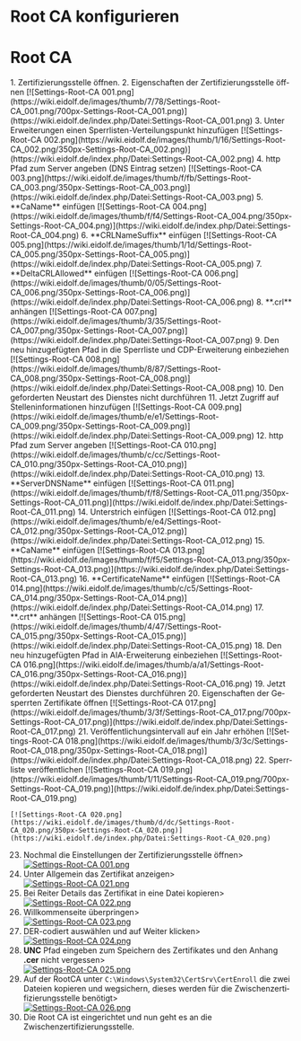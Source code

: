 # Root CA konfigurieren

# <span class="mw-headline" id="bkmrk-root-ca-1">Root CA</span>

<div class="vector-body" id="bkmrk-zertifizierungsstell"><div class="mw-body-content mw-content-ltr" dir="ltr" id="bkmrk-zertifizierungsstell-1" lang="de"><div class="mw-parser-output">1. Zertifizierungsstelle öffnen.
2. Eigenschaften der Zertifizierungsstelle öffnen  
    [![Settings-Root-CA 001.png](https://wiki.eidolf.de/images/thumb/7/78/Settings-Root-CA_001.png/700px-Settings-Root-CA_001.png)](https://wiki.eidolf.de/index.php/Datei:Settings-Root-CA_001.png)
3. Unter Erweiterungen einen Sperrlisten-Verteilungspunkt hinzufügen  
    [![Settings-Root-CA 002.png](https://wiki.eidolf.de/images/thumb/1/16/Settings-Root-CA_002.png/350px-Settings-Root-CA_002.png)](https://wiki.eidolf.de/index.php/Datei:Settings-Root-CA_002.png)
4. http Pfad zum Server angeben (DNS Eintrag setzen)  
    [![Settings-Root-CA 003.png](https://wiki.eidolf.de/images/thumb/f/fb/Settings-Root-CA_003.png/350px-Settings-Root-CA_003.png)](https://wiki.eidolf.de/index.php/Datei:Settings-Root-CA_003.png)
5. **CaName** einfügen  
    [![Settings-Root-CA 004.png](https://wiki.eidolf.de/images/thumb/f/f4/Settings-Root-CA_004.png/350px-Settings-Root-CA_004.png)](https://wiki.eidolf.de/index.php/Datei:Settings-Root-CA_004.png)
6. **CRLNameSuffix** einfügen  
    [![Settings-Root-CA 005.png](https://wiki.eidolf.de/images/thumb/1/1d/Settings-Root-CA_005.png/350px-Settings-Root-CA_005.png)](https://wiki.eidolf.de/index.php/Datei:Settings-Root-CA_005.png)
7. **DeltaCRLAllowed** einfügen  
    [![Settings-Root-CA 006.png](https://wiki.eidolf.de/images/thumb/0/05/Settings-Root-CA_006.png/350px-Settings-Root-CA_006.png)](https://wiki.eidolf.de/index.php/Datei:Settings-Root-CA_006.png)
8. **.crl** anhängen  
    [![Settings-Root-CA 007.png](https://wiki.eidolf.de/images/thumb/3/35/Settings-Root-CA_007.png/350px-Settings-Root-CA_007.png)](https://wiki.eidolf.de/index.php/Datei:Settings-Root-CA_007.png)
9. Den neu hinzugefügten Pfad in die Sperrliste und CDP-Erweiterung einbeziehen  
    [![Settings-Root-CA 008.png](https://wiki.eidolf.de/images/thumb/8/87/Settings-Root-CA_008.png/350px-Settings-Root-CA_008.png)](https://wiki.eidolf.de/index.php/Datei:Settings-Root-CA_008.png)
10. Den geforderten Neustart des Dienstes nicht durchführen
11. Jetzt Zugriff auf Stelleninformationen hinzufügen  
    [![Settings-Root-CA 009.png](https://wiki.eidolf.de/images/thumb/e/e1/Settings-Root-CA_009.png/350px-Settings-Root-CA_009.png)](https://wiki.eidolf.de/index.php/Datei:Settings-Root-CA_009.png)
12. http Pfad zum Server angeben  
    [![Settings-Root-CA 010.png](https://wiki.eidolf.de/images/thumb/c/cc/Settings-Root-CA_010.png/350px-Settings-Root-CA_010.png)](https://wiki.eidolf.de/index.php/Datei:Settings-Root-CA_010.png)
13. **ServerDNSName** einfügen  
    [![Settings-Root-CA 011.png](https://wiki.eidolf.de/images/thumb/f/f8/Settings-Root-CA_011.png/350px-Settings-Root-CA_011.png)](https://wiki.eidolf.de/index.php/Datei:Settings-Root-CA_011.png)
14. Unterstrich einfügen  
    [![Settings-Root-CA 012.png](https://wiki.eidolf.de/images/thumb/e/e4/Settings-Root-CA_012.png/350px-Settings-Root-CA_012.png)](https://wiki.eidolf.de/index.php/Datei:Settings-Root-CA_012.png)
15. **CaName** einfügen  
    [![Settings-Root-CA 013.png](https://wiki.eidolf.de/images/thumb/f/f5/Settings-Root-CA_013.png/350px-Settings-Root-CA_013.png)](https://wiki.eidolf.de/index.php/Datei:Settings-Root-CA_013.png)
16. **CertificateName** einfügen  
    [![Settings-Root-CA 014.png](https://wiki.eidolf.de/images/thumb/c/c5/Settings-Root-CA_014.png/350px-Settings-Root-CA_014.png)](https://wiki.eidolf.de/index.php/Datei:Settings-Root-CA_014.png)
17. **.crt** anhängen  
    [![Settings-Root-CA 015.png](https://wiki.eidolf.de/images/thumb/4/47/Settings-Root-CA_015.png/350px-Settings-Root-CA_015.png)](https://wiki.eidolf.de/index.php/Datei:Settings-Root-CA_015.png)
18. Den neu hinzugefügten Pfad in AIA-Erweiterung einbeziehen  
    [![Settings-Root-CA 016.png](https://wiki.eidolf.de/images/thumb/a/a1/Settings-Root-CA_016.png/350px-Settings-Root-CA_016.png)](https://wiki.eidolf.de/index.php/Datei:Settings-Root-CA_016.png)
19. Jetzt geforderten Neustart des Dienstes durchführen
20. Eigenschaften der Gesperrten Zertifikate öffnen  
    [![Settings-Root-CA 017.png](https://wiki.eidolf.de/images/thumb/3/3f/Settings-Root-CA_017.png/700px-Settings-Root-CA_017.png)](https://wiki.eidolf.de/index.php/Datei:Settings-Root-CA_017.png)
21. Veröffentlichungsintervall auf ein Jahr erhöhen  
    [![Settings-Root-CA 018.png](https://wiki.eidolf.de/images/thumb/3/3c/Settings-Root-CA_018.png/350px-Settings-Root-CA_018.png)](https://wiki.eidolf.de/index.php/Datei:Settings-Root-CA_018.png)
22. Sperrliste veröffentlichen  
    [![Settings-Root-CA 019.png](https://wiki.eidolf.de/images/thumb/1/11/Settings-Root-CA_019.png/700px-Settings-Root-CA_019.png)](https://wiki.eidolf.de/index.php/Datei:Settings-Root-CA_019.png)  
      
    [![Settings-Root-CA 020.png](https://wiki.eidolf.de/images/thumb/d/dc/Settings-Root-CA_020.png/350px-Settings-Root-CA_020.png)](https://wiki.eidolf.de/index.php/Datei:Settings-Root-CA_020.png)
23. Nochmal die Einstellungen der Zertifizierungsstelle öffnen&gt;  
    [![Settings-Root-CA 001.png](https://wiki.eidolf.de/images/thumb/7/78/Settings-Root-CA_001.png/700px-Settings-Root-CA_001.png)](https://wiki.eidolf.de/index.php/Datei:Settings-Root-CA_001.png)
24. Unter Allgemein das Zertifikat anzeigen&gt;  
    [![Settings-Root-CA 021.png](https://wiki.eidolf.de/images/thumb/e/ec/Settings-Root-CA_021.png/350px-Settings-Root-CA_021.png)](https://wiki.eidolf.de/index.php/Datei:Settings-Root-CA_021.png)
25. Bei Reiter Details das Zertifikat in eine Datei kopieren&gt;  
    [![Settings-Root-CA 022.png](https://wiki.eidolf.de/images/thumb/8/88/Settings-Root-CA_022.png/350px-Settings-Root-CA_022.png)](https://wiki.eidolf.de/index.php/Datei:Settings-Root-CA_022.png)
26. Willkommenseite überpringen&gt;  
    [![Settings-Root-CA 023.png](https://wiki.eidolf.de/images/thumb/c/c8/Settings-Root-CA_023.png/350px-Settings-Root-CA_023.png)](https://wiki.eidolf.de/index.php/Datei:Settings-Root-CA_023.png)
27. DER-codiert auswählen und auf Weiter klicken&gt;  
    [![Settings-Root-CA 024.png](https://wiki.eidolf.de/images/thumb/c/c8/Settings-Root-CA_024.png/350px-Settings-Root-CA_024.png)](https://wiki.eidolf.de/index.php/Datei:Settings-Root-CA_024.png)
28. **UNC** Pfad eingeben zum Speichern des Zertifikates und den Anhang **.cer** nicht vergessen&gt;  
    [![Settings-Root-CA 025.png](https://wiki.eidolf.de/images/thumb/4/48/Settings-Root-CA_025.png/350px-Settings-Root-CA_025.png)](https://wiki.eidolf.de/index.php/Datei:Settings-Root-CA_025.png)
29. Auf der RootCA unter `C:\Windows\System32\CertSrv\CertEnroll` die zwei Dateien kopieren und wegsichern, dieses werden für die Zwischenzertifizierungsstelle benötigt&gt;  
    [![Settings-Root-CA 026.png](https://wiki.eidolf.de/images/thumb/7/7a/Settings-Root-CA_026.png/700px-Settings-Root-CA_026.png)](https://wiki.eidolf.de/index.php/Datei:Settings-Root-CA_026.png)
30. Die Root CA ist eingerichtet und nun geht es an die Zwischenzertifizierungsstelle.

</div></div></div>